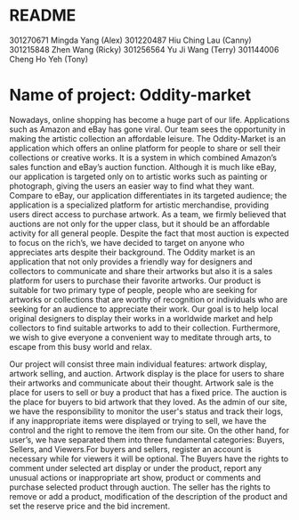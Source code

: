 # README

301270671 Mingda Yang (Alex)
301220487 Hiu Ching Lau (Canny)
301215848 Zhen Wang (Ricky)
301256564 Yu Ji Wang (Terry)
301144006 Cheng Ho Yeh (Tony)

# Name of project: Oddity-market
 
Nowadays, online shopping has become a huge part of our life. Applications such as Amazon and eBay has gone viral. Our team sees the opportunity in making the artistic collection an affordable leisure. The Oddity-Market is an application which offers an online platform for people to share or sell their collections or creative works. It is a system in which combined Amazon’s sales function and eBay’s auction function. Although it is much like eBay, our application is targeted only on to artistic works such as painting or photograph, giving the users an easier way to find what they want. Compare to eBay, our application differentiates in its targeted audience; the application is a specialized platform for artistic merchandise, providing users direct access to purchase artwork. As a team, we firmly believed that auctions are not only for the upper class, but it should be an affordable activity for all general people. Despite the fact that most auction is expected to focus on the rich’s, we have decided to target on anyone who appreciates arts despite their background. The Oddity market is an application that not only provides a friendly way for designers and collectors to communicate and share their artworks but also it is a sales platform for users to purchase their favorite artworks. Our product is suitable for two primary type of people, people who are seeking for artworks or collections that are worthy of recognition or individuals who are seeking for an audience to appreciate their work. Our goal is to help local original designers to display their works in a worldwide market and help collectors to find suitable artworks to add to their collection. Furthermore, we wish to give everyone a convenient way to meditate through arts, to escape from this busy world and relax.
 
Our project will consist three main individual features: artwork display, artwork selling, and auction. Artwork display is the place for users to share their artworks and communicate about their thought. Artwork sale is the place for users to sell or buy a product that has a fixed price. The auction is the place for buyers to bid artwork that they loved. As the admin of our site, we have the responsibility to monitor the user's status and track their logs, if any inappropriate items were displayed or trying to sell, we have the control and the right to remove the item from our site. On the other hand, for user’s, we have separated them into three fundamental categories: Buyers, Sellers, and Viewers.For buyers and sellers, register an account is necessary while for viewers it will be optional. The Buyers have the rights to comment under selected art display or under the product, report any unusual actions or inappropriate art show, product or comments and purchase selected product through auction. The seller has the rights to remove or add a product, modification of the description of the product and set the reserve price and the bid increment.
